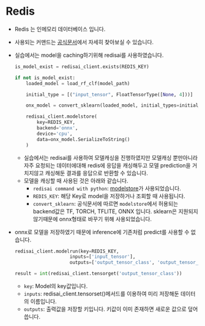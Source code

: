 # Redis

- Redis 는 인메모리 데이터베이스 입니다.
- 사용되는 커맨드는 [공식문서](https://redis.io/commands)에서 자세히 찾아보실 수 있습니다.
- 실습에서는 model을 caching하기위해 redisai를 사용하였습니다.
  ```python
  is_model_exist = redisai_client.exists(REDIS_KEY)

  if not is_model_exist:
      loaded_model = load_rf_clf(model_path)

      initial_type = [("input_tensor", FloatTensorType([None, 4]))]

      onx_model = convert_sklearn(loaded_model, initial_types=initial_type)

      redisai_client.modelstore(
          key=REDIS_KEY, 
          backend='onnx', 
          device='cpu', 
          data=onx_model.SerializeToString()
      )
  ```
  - 실습에서는 redisai를 사용하여 모델캐싱을 진행하였지만 모델캐싱 뿐만아니라 자주 요청되는 데이터에대해 redis에 응답을 캐싱해두고 모델 prediction을 거치지않고 캐싱해둔 결과를 응답으로 반환할 수 있습니다.
  - 모델을 캐싱할 때 사용된 것은 아래와 같습니다.
    - `redisai command with python`: [modelstore](https://redisai-py.readthedocs.io/en/latest/api.html?highlight=modelstore#redisai.Client.modelstore)가 사용되었습니다.
    - `REDIS_KEY`: 해당 Key로 model을 저장하거나 조회할 때 사용됩니다.
    - `convert_sklearn`: 공식문서에 따르면 `modelstore`에서 허용되는 backend값은 TF, TORCH, TFLITE, ONNX 입니다. sklearn은 지원되지 않기때문에 onnx형태로 바꾸기 위해 사용되었습니다.

- onnx로 모델을 저장하였기 때문에 inference에 기존처럼 predict를 사용할 수 없습니다.
  ```python
  redisai_client.modelrun(key=REDIS_KEY,
                      inputs=['input_tensor'],
                      outputs=['output_tensor_class', 'output_tensor_prob'])

  result = int(redisai_client.tensorget('output_tensor_class'))
  ```
  - `key`: Model의 key값입니다.
  - `inputs`: redisai_client.tensorset()메서드를 이용하여 미리 저장해둔 데이터의 이름입니다.
  - `outputs`: 출력값을 저장할 키입니다. 키값이 이미 존재하면 새로운 값으로 덮어씁니다.

  